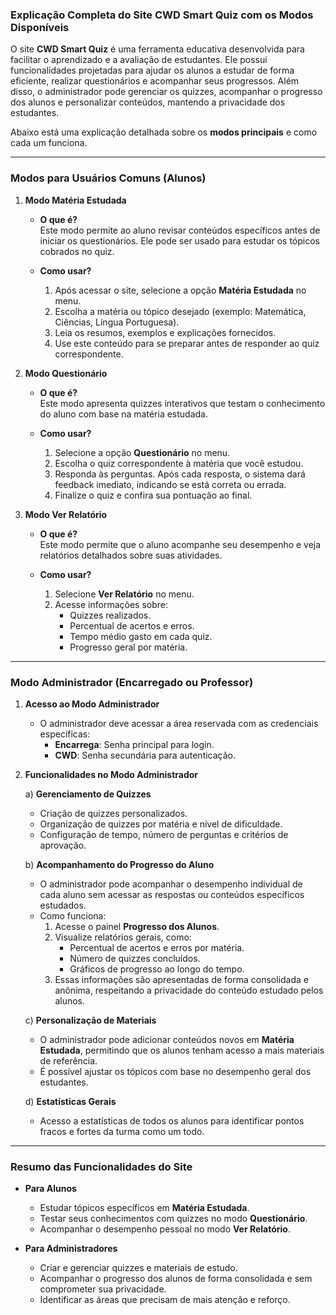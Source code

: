 ### **Explicação Completa do Site CWD Smart Quiz com os Modos Disponíveis**  

O site **CWD Smart Quiz** é uma ferramenta educativa desenvolvida para facilitar o aprendizado e a avaliação de estudantes. Ele possui funcionalidades projetadas para ajudar os alunos a estudar de forma eficiente, realizar questionários e acompanhar seus progressos. Além disso, o administrador pode gerenciar os quizzes, acompanhar o progresso dos alunos e personalizar conteúdos, mantendo a privacidade dos estudantes.  

Abaixo está uma explicação detalhada sobre os **modos principais** e como cada um funciona.

---

### **Modos para Usuários Comuns (Alunos)**  

1. **Modo Matéria Estudada**  
   - **O que é?**  
     Este modo permite ao aluno revisar conteúdos específicos antes de iniciar os questionários. Ele pode ser usado para estudar os tópicos cobrados no quiz.  

   - **Como usar?**  
     1. Após acessar o site, selecione a opção **Matéria Estudada** no menu.  
     2. Escolha a matéria ou tópico desejado (exemplo: Matemática, Ciências, Língua Portuguesa).  
     3. Leia os resumos, exemplos e explicações fornecidos.  
     4. Use este conteúdo para se preparar antes de responder ao quiz correspondente.  

2. **Modo Questionário**  
   - **O que é?**  
     Este modo apresenta quizzes interativos que testam o conhecimento do aluno com base na matéria estudada.  

   - **Como usar?**  
     1. Selecione a opção **Questionário** no menu.  
     2. Escolha o quiz correspondente à matéria que você estudou.  
     3. Responda às perguntas. Após cada resposta, o sistema dará feedback imediato, indicando se está correta ou errada.  
     4. Finalize o quiz e confira sua pontuação ao final.  

3. **Modo Ver Relatório**  
   - **O que é?**  
     Este modo permite que o aluno acompanhe seu desempenho e veja relatórios detalhados sobre suas atividades.  

   - **Como usar?**  
     1. Selecione **Ver Relatório** no menu.  
     2. Acesse informações sobre:
        - Quizzes realizados.  
        - Percentual de acertos e erros.  
        - Tempo médio gasto em cada quiz.  
        - Progresso geral por matéria.  

---

### **Modo Administrador (Encarregado ou Professor)**  

1. **Acesso ao Modo Administrador**  
   - O administrador deve acessar a área reservada com as credenciais específicas:  
     - **Encarrega**: Senha principal para login.  
     - **CWD**: Senha secundária para autenticação.  

2. **Funcionalidades no Modo Administrador**  

   a) **Gerenciamento de Quizzes**  
      - Criação de quizzes personalizados.  
      - Organização de quizzes por matéria e nível de dificuldade.  
      - Configuração de tempo, número de perguntas e critérios de aprovação.  

   b) **Acompanhamento do Progresso do Aluno**  
      - O administrador pode acompanhar o desempenho individual de cada aluno sem acessar as respostas ou conteúdos específicos estudados.  
      - Como funciona:  
        1. Acesse o painel **Progresso dos Alunos**.  
        2. Visualize relatórios gerais, como:  
           - Percentual de acertos e erros por matéria.  
           - Número de quizzes concluídos.  
           - Gráficos de progresso ao longo do tempo.  
        3. Essas informações são apresentadas de forma consolidada e anônima, respeitando a privacidade do conteúdo estudado pelos alunos.  

   c) **Personalização de Materiais**  
      - O administrador pode adicionar conteúdos novos em **Matéria Estudada**, permitindo que os alunos tenham acesso a mais materiais de referência.  
      - É possível ajustar os tópicos com base no desempenho geral dos estudantes.  

   d) **Estatísticas Gerais**  
      - Acesso a estatísticas de todos os alunos para identificar pontos fracos e fortes da turma como um todo.  

---

### **Resumo das Funcionalidades do Site**  

- **Para Alunos**  
  - Estudar tópicos específicos em **Matéria Estudada**.  
  - Testar seus conhecimentos com quizzes no modo **Questionário**.  
  - Acompanhar o desempenho pessoal no modo **Ver Relatório**.  

- **Para Administradores**  
  - Criar e gerenciar quizzes e materiais de estudo.  
  - Acompanhar o progresso dos alunos de forma consolidada e sem comprometer sua privacidade.  
  - Identificar as áreas que precisam de mais atenção e reforço.  
